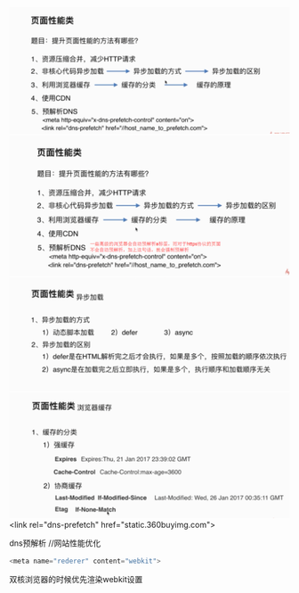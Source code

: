 ![](/assets/import100.png)![](/assets/import102.png)![](/assets/import103.png)![](/assets/import104.png)&lt;link rel="dns-prefetch" href="static.360buyimg.com"&gt;

dns预解析  //网站性能优化

```js
<meta name="rederer" content="webkit">
```

双核浏览器的时候优先渲染webkit设置

